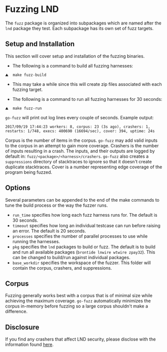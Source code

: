 # Fuzzing LND #

The `fuzz` package is organized into subpackages which are named after the `lnd` package they test. Each subpackage has its own set of fuzz targets.

## Setup and Installation ##
This section will cover setup and installation of the fuzzing binaries.

* The following is a command to build all fuzzing harnesses:
```shell
⛰  make fuzz-build
```

* This may take a while since this will create zip files associated with each fuzzing target.

* The following is a command to run all fuzzing harnesses for 30 seconds:
```shell
⛰  make fuzz-run
```

`go-fuzz` will print out log lines every couple of seconds. Example output:
```text
2017/09/19 17:44:23 workers: 8, corpus: 23 (3s ago), crashers: 1, restarts: 1/748, execs: 400690 (16694/sec), cover: 394, uptime: 24s
```
Corpus is the number of items in the corpus. `go-fuzz` may add valid inputs to
the corpus in an attempt to gain more coverage. Crashers is the number of inputs
resulting in a crash. The inputs, and their outputs are logged by default in:
`fuzz/<package>/<harness>/crashers`. `go-fuzz` also creates a `suppressions` directory
of stacktraces to ignore so that it doesn't create duplicate stacktraces.
Cover is a number representing edge coverage of the program being fuzzed.

## Options ##
Several parameters can be appended to the end of the make commands to tune the build process or the way the fuzzer runs.
- `run_time` specifies how long each fuzz harness runs for. The default is 30 seconds.
- `timeout` specifies how long an individual testcase can run before raising an error. The default is 20 seconds.
- `processes` specifies the number of parallel processes to use while running the harnesses.
- `pkg` specifies the `lnd` packages to build or fuzz. The default is to build and run all available packages (`brontide lnwire wtwire zpay32`). This can be changed to build/run against individual packages.
- `base_workdir` specifies the workspace of the fuzzer. This folder will contain the corpus, crashers, and suppressions.

## Corpus ##
Fuzzing generally works best with a corpus that is of minimal size while achieving the maximum coverage. `go-fuzz` automatically minimizes the corpus in-memory before fuzzing so a large corpus shouldn't make a difference.

## Disclosure ##
If you find any crashers that affect LND security, please disclose with the information found [here](https://github.com/brolightningnetwork/broln/#security).
